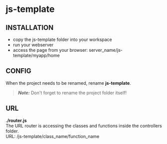 # js-template

## INSTALLATION
* copy the js-template folder into your workspace
* run your webserver
* access the page from your browser: server_name/js-template/myapp/home

## CONFIG
When the project needs to be renamed, rename **js-template**.

> **_Note:_** Don't forget to rename the project folder itself!

## URL
**./router.js**<br />
The URL router is accessing the classes and functions inside the controllers folder.<br />
URL: /js-template/class_name/function_name<br />
